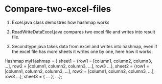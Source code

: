 # Compare-two-excel-files
1. Excel.java class demostres how hashmap works


2. ReadWriteDataExcel.java compares two excel file and writes into result file.


3. Secondtype.java takes data from excel and writes into hashmap, even if the excel file has more sheets it writes one by one, here how it works:

Hashmap myHashmap = { sheet1 =  {row1 = [column1, column2, column3, ...], row2 = [column1, column2, column3, ...], row3 ...}, sheet2 = {row1 = [column1, column2, column3, ...], row2 = [column1, column2, column3, ...], row3 ...}, sheet3 = { ... }, ...};
